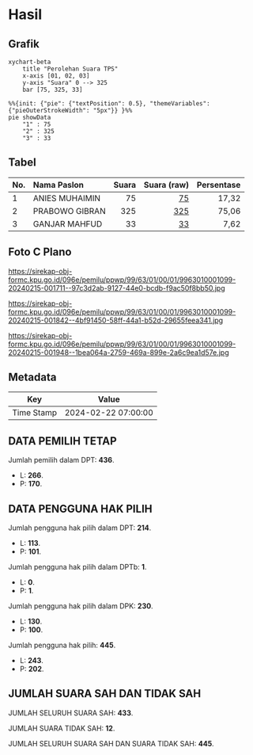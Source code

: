 # Hasil

## Grafik

```mermaid
xychart-beta
    title "Perolehan Suara TPS"
    x-axis [01, 02, 03]
    y-axis "Suara" 0 --> 325
    bar [75, 325, 33]
```

```mermaid
%%{init: {"pie": {"textPosition": 0.5}, "themeVariables": {"pieOuterStrokeWidth": "5px"}} }%%
pie showData
    "1" : 75
    "2" : 325
    "3" : 33
```

## Tabel

| No. | Nama Paslon    | Suara | Suara (raw) | Persentase |
|:--- |:-------------- | -----:| -----------:| ----------:|
| 1   | ANIES MUHAIMIN | 75    | [75][p-1]   | 17,32      |
| 2   | PRABOWO GIBRAN | 325   | [325][p-2]  | 75,06      |
| 3   | GANJAR MAHFUD  | 33    | [33][p-3]   | 7,62       |


[p-1]: https://github.com/gigit-pemilu/pemilu-2024-99-luar-negeri/blob/main/pilpres/hitung-suara/sub/99-luar-negeri/sub/63-kuching-malaysia/sub/01-kuching-malaysia/sub/0001-kuching-malaysia/sub/099-ksk-094/sub/paslon-1.txt
[p-2]: https://github.com/gigit-pemilu/pemilu-2024-99-luar-negeri/blob/main/pilpres/hitung-suara/sub/99-luar-negeri/sub/63-kuching-malaysia/sub/01-kuching-malaysia/sub/0001-kuching-malaysia/sub/099-ksk-094/sub/paslon-2.txt
[p-3]: https://github.com/gigit-pemilu/pemilu-2024-99-luar-negeri/blob/main/pilpres/hitung-suara/sub/99-luar-negeri/sub/63-kuching-malaysia/sub/01-kuching-malaysia/sub/0001-kuching-malaysia/sub/099-ksk-094/sub/paslon-3.txt

## Foto C Plano

https://sirekap-obj-formc.kpu.go.id/096e/pemilu/ppwp/99/63/01/00/01/9963010001099-20240215-001711--97c3d2ab-9127-44e0-bcdb-f9ac50f8bb50.jpg

https://sirekap-obj-formc.kpu.go.id/096e/pemilu/ppwp/99/63/01/00/01/9963010001099-20240215-001842--4bf91450-58ff-44a1-b52d-29655feea341.jpg

https://sirekap-obj-formc.kpu.go.id/096e/pemilu/ppwp/99/63/01/00/01/9963010001099-20240215-001948--1bea064a-2759-469a-899e-2a6c9ea1d57e.jpg


## Metadata

| Key        | Value               |
| ---------- | ------------------- |
| Time Stamp | 2024-02-22 07:00:00 |


## DATA PEMILIH TETAP

Jumlah pemilih dalam DPT: **436**.
 * L: **266**.
 * P: **170**.

## DATA PENGGUNA HAK PILIH

Jumlah pengguna hak pilih dalam DPT: **214**.
 * L: **113**.
 * P: **101**.

Jumlah pengguna hak pilih dalam DPTb: **1**.
 * L: **0**.
 * P: **1**.

Jumlah pengguna hak pilih dalam DPK: **230**.
 * L: **130**.
 * P: **100**.

Jumlah pengguna hak pilih: **445**.
 * L: **243**.
 * P: **202**.

## JUMLAH SUARA SAH DAN TIDAK SAH

JUMLAH SELURUH SUARA SAH: **433**.

JUMLAH SUARA TIDAK SAH: **12**.

JUMLAH SELURUH SUARA SAH DAN SUARA TIDAK SAH: **445**.


